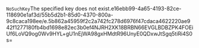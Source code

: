 <?xml version="1.0" encoding="UTF-8"?>
<Error><Code>NoSuchKey</Code><Message>The specified key does not exist.</Message><Key>e16ebb99-4a65-4193-82ce-118690e1af3d/55b5d2b1-85d0-4370-800a-9c8caca198ee/e.5b862a45959f2c2a742fc278d6976f47cdaca4622220ae942f1277180fb4bd1698e82ec3b0ef</Key><RequestId>4NJRH2XK18BRBN66</RequestId><HostId>EVGLBDBZPK4FOEiUf6LoVQ9og0Wv9HYL+gU1nEjWA98gxHMdtR96UnyE0QDxwJtSgq5tiRi4S0s=</HostId></Error>